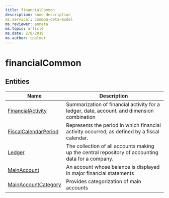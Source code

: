 ```yaml
---
title: financialCommon
description: some description
ms.service:: common-data-model
ms.reviewer: anneta
ms.topic: article
ms.date: 2/8/2019
ms.author: tpalmer
---
```


# financialCommon

## Entities

|Name|Description|
|---|---|
|[FinancialActivity](FinancialActivity.md)|Summarization of financial activity for a ledger, date, account, and dimension combination  |
|[FiscalCalendarPeriod](FiscalCalendarPeriod.md)|Represents the period in which financial activity occurred, as defined by a fiscal calendar.  |
|[Ledger](Ledger.md)|The collection of all accounts making up the central repository of accounting data for a company.  |
|[MainAccount](MainAccount.md)|An account whose balance is displayed in major financial statements  |
|[MainAccountCategory](MainAccountCategory.md)|Provides categorization of main accounts  |
